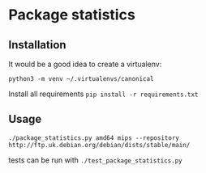 # Package statistics

## Installation
It would be a good idea to create a virtualenv:

`python3 -m venv ~/.virtualenvs/canonical`

Install all requirements
`pip install -r requirements.txt`

## Usage
`./package_statistics.py amd64 mips --repository http://ftp.uk.debian.org/debian/dists/stable/main/` 

tests can be run with
`./test_package_statistics.py` 

